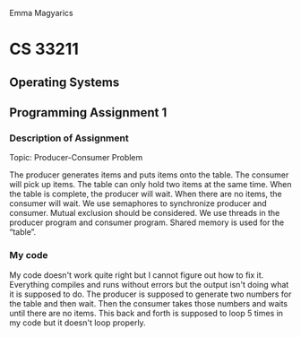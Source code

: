 Emma Magyarics

# CS 33211
## Operating Systems
## Programming Assignment 1

### Description of Assignment
Topic: Producer-Consumer Problem

The producer generates items and puts items onto the table. The consumer will pick up items. The table can only hold two items at the same time. When the table is complete, the producer will wait. When there are no items, the consumer will wait. We use semaphores to synchronize producer and consumer.  Mutual exclusion should be considered. We use threads in the producer program and consumer program. Shared memory is used for the “table”.

### My code
My code doesn't work quite right but I cannot figure out how to fix it. Everything compiles and runs without errors but the output isn't doing what it is supposed to do. The producer is supposed to generate two numbers for the table and then wait. Then the consumer takes those numbers and waits until there are no items. This back and forth is supposed to loop 5 times in my code but it doesn't loop properly. 
